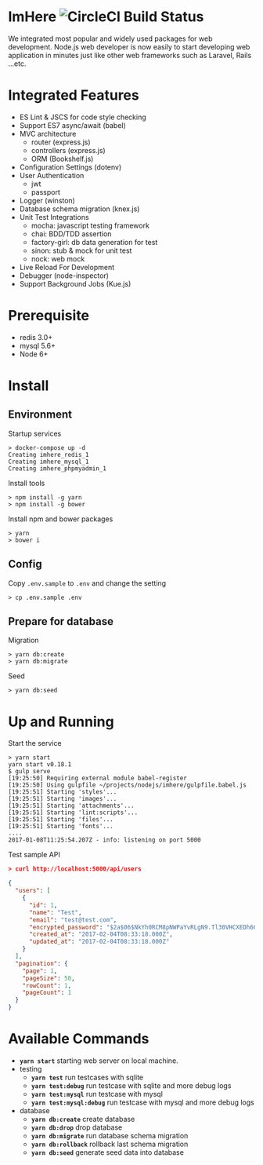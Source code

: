# ImHere ![CircleCI Build Status](https://circleci.com/gh/imheretw/imhere.svg?style=shield&circle-token=86e04f476d21b9b2164053879588dc4e676fc520)

We integrated most popular and widely used packages for web development.
Node.js web developer is now easily to start developing web application in minutes just like other web frameworks such as Laravel, Rails ...etc.

# Integrated Features

* ES Lint & JSCS for code style checking
* Support ES7 async/await (babel)
* MVC architecture
  * router (express.js)
  * controllers (express.js)
  * ORM (Bookshelf.js)
* Configuration Settings (dotenv)
* User Authentication
  * jwt
  * passport
* Logger (winston)
* Database schema migration (knex.js)
* Unit Test Integrations
  * mocha: javascript testing framework
  * chai: BDD/TDD assertion
  * factory-girl: db data generation for test
  * sinon: stub & mock for unit test
  * nock: web mock
* Live Reload For Development
* Debugger (node-inspector)
* Support Background Jobs (Kue.js)

# Prerequisite
  - redis 3.0+
  - mysql 5.6+
  - Node 6+

# Install

## Environment

Startup services
```shell
> docker-compose up -d
Creating imhere_redis_1
Creating imhere_mysql_1
Creating imhere_phpmyadmin_1
```

Install tools
```shell
> npm install -g yarn
> npm install -g bower
```

Install npm and bower packages
```
> yarn
> bower i
```

## Config

Copy `.env.sample` to `.env` and change the setting
```shell
> cp .env.sample .env
```

## Prepare for database

Migration
```shell
> yarn db:create
> yarn db:migrate
```

Seed
```shell
> yarn db:seed
```

# Up and Running

Start the service
```
> yarn start
yarn start v0.18.1
$ gulp serve
[19:25:50] Requiring external module babel-register
[19:25:50] Using gulpfile ~/projects/nodejs/imhere/gulpfile.babel.js
[19:25:51] Starting 'styles'...
[19:25:51] Starting 'images'...
[19:25:51] Starting 'attachments'...
[19:25:51] Starting 'lint:scripts'...
[19:25:51] Starting 'files'...
[19:25:51] Starting 'fonts'...
....
2017-01-08T11:25:54.207Z - info: listening on port 5000
```

Test sample API
```json
> curl http://localhost:5000/api/users

{
  "users": [
    {
      "id": 1,
      "name": "Test",
      "email": "test@test.com",
      "encrypted_password": "$2a$06$NkYh0RCM8pNWPaYvRLgN9.Tl30VHCXEDh66RKnuDJNBV0RLQSypWa",
      "created_at": "2017-02-04T08:33:18.000Z",
      "updated_at": "2017-02-04T08:33:18.000Z"
    }
  ],
  "pagination": {
    "page": 1,
    "pageSize": 50,
    "rowCount": 1,
    "pageCount": 1
  }
}
```

# Available Commands
* **`yarn start`** starting web server on local machine.
* testing
  * **`yarn test`** run testcases with sqlite
  * **`yarn test:debug`** run testcase with sqlite and more debug logs
  * **`yarn test:mysql`** run testcase with mysql
  * **`yarn test:mysql:debug`** run testcase with mysql and more debug logs
* database
  * **`yarn db:create`** create database
  * **`yarn db:drop`** drop database
  * **`yarn db:migrate`** run database schema migration
  * **`yarn db:rollback`** rollback last schema migration
  * **`yarn db:seed`** generate seed data into database
